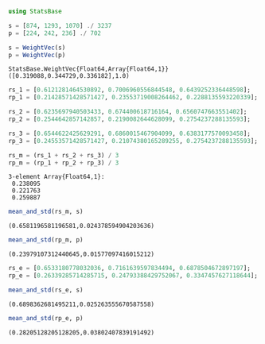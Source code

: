 

```julia
using StatsBase

s = [874, 1293, 1070] ./ 3237
p = [224, 242, 236] ./ 702

s = WeightVec(s)
p = WeightVec(p)
```




    StatsBase.WeightVec{Float64,Array{Float64,1}}([0.319088,0.344729,0.336182],1.0)




```julia
rs_1 = [0.6121281464530892, 0.7006960556844548, 0.6439252336448598];
rp_1 = [0.21428571428571427, 0.23553719008264462, 0.2288135593220339];
```


```julia
rs_2 = [0.6235697940503433, 0.674400618716164, 0.6560747663551402];
rp_2 = [0.2544642857142857, 0.2190082644628099, 0.2754237288135593];
```


```julia
rs_3 = [0.6544622425629291, 0.6860015467904099, 0.6383177570093458];
rp_3 = [0.24553571428571427, 0.21074380165289255, 0.2754237288135593];
```


```julia
rs_m = (rs_1 + rs_2 + rs_3) / 3
rp_m = (rp_1 + rp_2 + rp_3) / 3
```




    3-element Array{Float64,1}:
     0.238095
     0.221763
     0.259887




```julia
mean_and_std(rs_m, s)
```




    (0.6581196581196581,0.024378594904203636)




```julia
mean_and_std(rp_m, p)
```




    (0.23979107312440645,0.01577097416015212)




```julia
rs_e = [0.6533180778032036, 0.7161639597834494, 0.6878504672897197];
rp_e = [0.26339285714285715, 0.24793388429752067, 0.3347457627118644];
```


```julia
mean_and_std(rs_e, s)
```




    (0.6898362681495211,0.025263555670587558)




```julia
mean_and_std(rp_e, p)
```




    (0.28205128205128205,0.03802407839191492)




```julia

```
